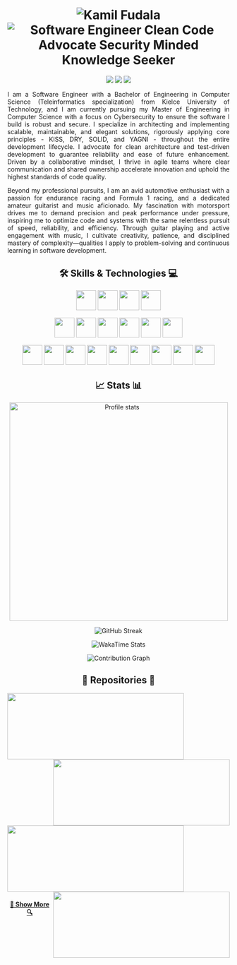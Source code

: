 <link rel="stylesheet" type='text/css' href="https://cdn.jsdelivr.net/gh/devicons/devicon@latest/devicon.min.css" />

<h1 align="center">
  <img src="https://readme-typing-svg.herokuapp.com?font=Comfortaa&duration=1&pause=1&color=C71D47&center=true&vCenter=true&repeat=false&random=false&width=435&lines=Kamil+Fudala" alt="Kamil Fudala" /></a>
  <br>
  <img src="https://readme-typing-svg.herokuapp.com/?font=Comfortaa&pause=1000&color=C71D47&center=true&vCenter=true&random=false&width=435&lines=Software+Engineer;Clean+Code+Advocate;Security+Minded;Knowledge+Seeker" alt="Software Engineer Clean Code Advocate Security Minded Knowledge Seeker" />
</h1>

<p align="center">
  <a href="https://www.linkedin.com/in/kamil-fudala">
    <img src="https://img.shields.io/badge/linkedin-%230077B5.svg?style=for-the-badge&logo=linkedin&logoColor=white"/></a>
  <a href="mailto:kamil.fudala44@gmail.com">
    <img src="https://img.shields.io/badge/Gmail-D14836?style=for-the-badge&logo=gmail&logoColor=white"/></a>
  <a href="https://www.discord.com/users/246931767808884736">
  <img src="https://img.shields.io/badge/Discord-%235865F2.svg?style=for-the-badge&logo=discord&logoColor=white" /></a>
</p>

<p align="justify">
I am a Software Engineer with a Bachelor of Engineering in Computer Science (Teleinformatics specialization) from Kielce University of Technology, and I am currently pursuing my Master of Engineering in Computer Science with a focus on Cybersecurity to ensure the software I build is robust and secure. I specialize in architecting and implementing scalable, maintainable, and elegant solutions, rigorously applying core principles - KISS, DRY, SOLID, and YAGNI - throughout the entire development lifecycle. I advocate for clean architecture and test-driven development to guarantee reliability and ease of future enhancement. Driven by a collaborative mindset, I thrive in agile teams where clear communication and shared ownership accelerate innovation and uphold the highest standards of code quality.
</p>

<p align="justify">
Beyond my professional pursuits, I am an avid automotive enthusiast with a passion for endurance racing and Formula 1 racing, and a dedicated amateur guitarist and music aficionado. My fascination with motorsport drives me to demand precision and peak performance under pressure, inspiring me to optimize code and systems with the same relentless pursuit of speed, reliability, and efficiency. Through guitar playing and active engagement with music, I cultivate creativity, patience, and disciplined mastery of complexity—qualities I apply to problem-solving and continuous learning in software development.
</p>

<h2 align="center"> 🛠️ Skills & Technologies 💻 </h2>

<p align="center">
    <a href="https://en.wikipedia.org/wiki/C_Sharp_(programming_language)">  
        <img height="45" src="https://cdn.jsdelivr.net/gh/devicons/devicon@latest/icons/csharp/csharp-original.svg"/></a>
    <a href="https://en.wikipedia.org/wiki/.NET_Framework">  
        <img height="45" src="https://cdn.jsdelivr.net/gh/devicons/devicon@latest/icons/dot-net/dot-net-original.svg"/></a>
    <a href="https://en.wikipedia.org/wiki/Microsoft_SQL_Server">  
        <img height="45" src="https://cdn.jsdelivr.net/gh/devicons/devicon@latest/icons/microsoftsqlserver/microsoftsqlserver-original.svg" /></a>  
    <a href="https://en.wikipedia.org/wiki/PostgreSQL">  
        <img height="45" src="https://cdn.jsdelivr.net/gh/devicons/devicon@latest/icons/postgresql/postgresql-original.svg" /></a>  
</p>

<p align="center">
    <a href="https://en.wikipedia.org/wiki/Angular_(web_framework)">  
        <img height="45" src="https://cdn.jsdelivr.net/gh/devicons/devicon@latest/icons/angular/angular-original.svg" /></a>  
    <a href="https://ngrx.io/docs">  
        <img height="45" src="https://cdn.jsdelivr.net/gh/devicons/devicon@latest/icons/ngrx/ngrx-original.svg" /></a>  
    <a href="https://en.wikipedia.org/wiki/ReactiveX">  
        <img height="45" src="https://cdn.jsdelivr.net/gh/devicons/devicon@latest/icons/rxjs/rxjs-original.svg" /></a>  
    <a href="https://en.wikipedia.org/wiki/HTML5">  
        <img height="45" src="https://cdn.jsdelivr.net/gh/devicons/devicon@latest/icons/html5/html5-original.svg" /></a>  
    <a href="https://en.wikipedia.org/wiki/CSS">  
        <img height="45" src="https://cdn.jsdelivr.net/gh/devicons/devicon@latest/icons/css3/css3-original.svg" /></a>  
    <a href="https://en.wikipedia.org/wiki/Tailwind_CSS">  
        <img height="45" src="https://cdn.jsdelivr.net/gh/devicons/devicon@latest/icons/tailwindcss/tailwindcss-original.svg" /></a>  
</p>

<p align="center">
    <a href="https://en.wikipedia.org/wiki/Git">  
        <img height="45" src="https://cdn.jsdelivr.net/gh/devicons/devicon@latest/icons/git/git-original.svg" /></a>  
    <a href="https://en.wikipedia.org/wiki/GitHub">  
        <img height="45" src="https://cdn.jsdelivr.net/gh/devicons/devicon@latest/icons/github/github-original.svg" /></a>  
    <a href="https://en.wikipedia.org/wiki/Azure_DevOps_Server">  
        <img height="45" src="https://cdn.jsdelivr.net/gh/devicons/devicon@latest/icons/azuredevops/azuredevops-original.svg" /></a>  
        <a href="https://en.wikipedia.org/wiki/Docker_(software)">  
        <img height="45" src="https://cdn.jsdelivr.net/gh/devicons/devicon@latest/icons/docker/docker-original.svg" /></a>  
    <a href="https://en.wikipedia.org/wiki/Windows_11">  
        <img height="45" src="https://cdn.jsdelivr.net/gh/devicons/devicon@latest/icons/windows11/windows11-original.svg" /></a>  
    <a href="https://en.wikipedia.org/wiki/Linux">  
        <img height="45" src="https://cdn.jsdelivr.net/gh/devicons/devicon@latest/icons/linux/linux-original.svg" /></a>  
    <a href="https://en.wikipedia.org/wiki/JetBrains#PhpStorm">  
        <img height="45" src="https://cdn.jsdelivr.net/gh/devicons/devicon@latest/icons/webstorm/webstorm-original.svg" /></a>  
    <a href="https://en.wikipedia.org/wiki/JetBrains#Rider">  
        <img height="45" src="https://cdn.jsdelivr.net/gh/devicons/devicon@latest/icons/rider/rider-original.svg" /></a>  
    <a href="https://en.wikipedia.org/wiki/Figma">  
        <img height="45" src="https://cdn.jsdelivr.net/gh/devicons/devicon@latest/icons/figma/figma-original.svg" /></a>  
</p>

<h2 align="center">📈 Stats 📊</h2>

<p align="center">
  <img src="https://github-readme-stats.vercel.app/api?username=FreakyF&hide=contribs,issues&show=prs_merged,prs_merged_percentage&show_icons=true&title_color=C71D47&text_color=C71D47&icon_color=C71D47&border_color=C71D47&bg_color=00000000&hide_border=false&hide_title=true&theme=default&cache_seconds=21600&locale=en&border_radius=18" alt="Profile stats" width=495>
</p>
<p align="center">
  <img src="https://streak-stats.demolab.com?user=FreakyF&border_radius=18&background=00000000&border=C71D47&stroke=C71D47&ring=C71D47&fire=C71D47&currStreakNum=C71D47&sideNums=C71D47&currStreakLabel=C71D47&sideLabels=C71D47&dates=C71D47&excludeDaysLabel=C71D47&card_width=495" alt="GitHub Streak">
</p>

<p align="center">
  <img src="https://github-readme-stats.vercel.app/api/wakatime?username=@FreakyF&layout=compact&title_color=C71D47&text_color=C71D47&icon_color=4c71f2&border_color=C71D47&bg_color=00000000&hide_border=false&hide_title=true&theme=default&cache_seconds=21600&locale=en&border_radius=18" alt="WakaTime Stats">
</p>

<p align="center">
  <img src="https://github-readme-activity-graph.vercel.app/graph?username=FreakyF&bg_color=00000000&color=C71D47&title_color=C71D47&line=C71D47&point=00000000&area_color=C71D47&area=true&hide_border=true&hide_title=true&theme=default&radius=18&height=230" alt="Contribution Graph">
</p>

<h2 align="center"> 📂 Repositories 💾</h2>

<p float="left">
  <a href="https://github.com/FreakyF/Cryptie" title="Cryptie">
    <img src="https://github-readme-stats.vercel.app/api/pin/?username=FreakyF&repo=Cryptie&title_color=C71D47&text_color=C71D47&icon_color=C71D47&border_color=C71D47&bg_color=00000000&hide_border=false&theme=default&cache_seconds=21600&locale=en&border_radius=18" height="150" width="400">
  </a>
  <a href="https://github.com/FreakyF/Car-Mender" title="Car-Mender">
    <img align="right" src="https://github-readme-stats.vercel.app/api/pin/?username=FreakyF&repo=Car-Mender&title_color=C71D47&text_color=C71D47&icon_color=C71D47&border_color=C71D47&bg_color=00000000&hide_border=false&theme=default&cache_seconds=21600&locale=en&border_radius=18" height="150" width="400">
  </a>
</p>
<p float="left">
  <a href="https://github.com/FreakyF/Master-Fraud" title="Master-Fraud">
    <img src="https://github-readme-stats.vercel.app/api/pin/?username=FreakyF&repo=Master-Fraud&title_color=C71D47&text_color=C71D47&icon_color=C71D47&border_color=C71D47&bg_color=00000000&hide_border=false&theme=default&cache_seconds=21600&locale=en&border_radius=18" height="150" width="400">
  </a>
  <a href="https://github.com/FreakyF/Felony-Forecast" title="Felony-Forecast">
    <img  align="right" src="https://github-readme-stats.vercel.app/api/pin/?username=FreakyF&repo=Felony-Forecast&title_color=C71D47&text_color=C71D47&icon_color=C71D47&border_color=C71D47&bg_color=00000000&hide_border=false&theme=default&cache_seconds=21600&locale=en&border_radius=18" height="150" width="400">
  </a>
</p>

<h4 align="center">
  <a href="https://github.com/FreakyF?tab=repositories" title="Show Repositories">👀 Show More 🔍</a>
</h4>
